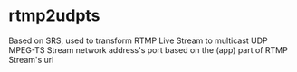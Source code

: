# rtmp2udpts

Based on SRS, used to transform RTMP Live Stream to multicast UDP MPEG-TS Stream
network address's  port based on the (app)  part of RTMP Stream's url

